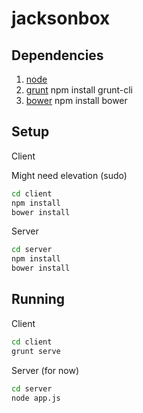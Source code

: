 # jacksonbox

Dependencies
--------------------------------------

1. [node](http://nodejs.org/download/)
2. [grunt](https://github.com/gruntjs/grunt-cli) npm install grunt-cli
2. [bower](http://bower.io/) npm install bower

Setup
--------------------------------------

Client

Might need elevation (sudo)

```bash
cd client
npm install
bower install
```

Server

```bash
cd server
npm install
bower install
```

Running
--------------------------------------

Client

```bash
cd client 
grunt serve
```

Server (for now)

```bash
cd server
node app.js
```